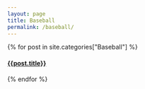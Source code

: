 ```yaml
---
layout: page
title: Baseball
permalink: /baseball/
---
```


<div>
  {% for post in site.categories["Baseball"] %}
  <article class="archive-item">
    <h4><a href="{{ site.baseurl }}{{ post.url }}">{{post.title}}</a></h4>
  </article>
  {% endfor %}
</div>